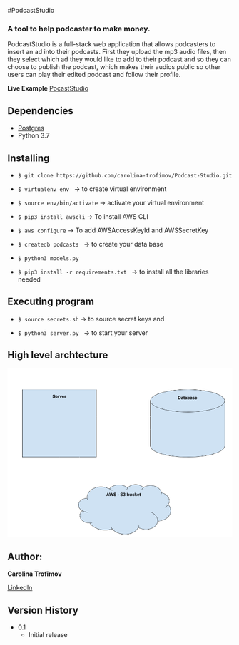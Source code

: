 
#PodcastStudio

### A tool to help podcaster to make money.


PodcastStudio is a full-stack web application that allows podcasters to insert an ad into their podcasts. 
First they upload the mp3 audio files, then they select which ad they would like to add to their podcast and so they can choose to publish the podcast, which makes their audios public so other users can play their edited podcast and follow their profile.

**Live Example** [PocastStudio](http://54.202.222.213/)

## Dependencies

* [Postgres](https://www.postgresql.org/download/)
* Python 3.7


## Installing

* ```$ git clone https://github.com/carolina-trofimov/Podcast-Studio.git```

* ```$ virtualenv env ``` -> to create virtual environment

* ```$ source env/bin/activate``` -> activate your virtual environment

* ```$ pip3 install awscli``` -> To install AWS CLI

* ```$ aws configure``` -> To add AWSAccessKeyId and AWSSecretKey

* ```$ createdb podcasts ``` -> to create your data base

* ```$ python3 models.py ``` 

* ```$ pip3 install -r requirements.txt ``` -> to install all the libraries needed

## Executing program

* ```$ source secrets.sh``` -> to source secret keys and

* ```$ python3 server.py ``` -> to start your server


## High level archtecture
![picture](static/archtecture_highlevel.png)

## Author:

 **Carolina Trofimov**

[LinkedIn](https://www.linkedin.com/in/carolina-trofimov/)

## Version History 

* 0.1
    * Initial release

